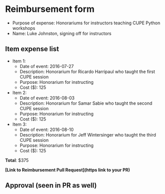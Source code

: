 
# Reimbursement form

- Purpose of expense: Honorariums for instructors teaching CUPE Python workshops
- Name: Luke Johnston, signing off for instructors

## Item expense list

- Item 1:
    - Date of event: 2016-07-27
    - Description: Honorarium for Ricardo Harripaul who taught the first CUPE session
    - Purpose: Honorarium for instructing
    - Cost ($): 125
- Item 2:
    - Date of event: 2016-08-03
    - Description: Honorarium for Samar Sabie who taught the second CUPE session
    - Purpose: Honorarium for instructing
    - Cost ($): 125
- Item 3:
    - Date of event: 2016-08-10
    - Description: Honorarium for Jeff Wintersinger who taught the third CUPE session
    - Purpose: Honorarium for instructing
    - Cost ($): 125

**Total**: $375
    
**[Link to Reimbursement Pull Request](https link to your PR)**

## Approval (seen in PR as well)
